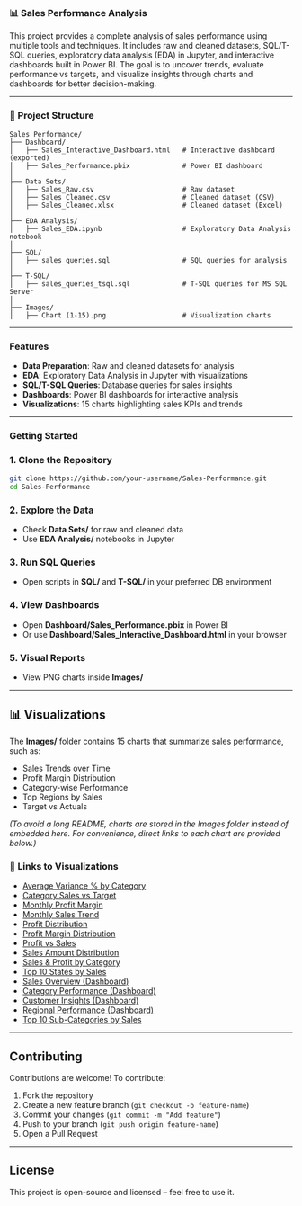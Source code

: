 ### 📊 Sales Performance Analysis  

This project provides a complete analysis of sales performance using multiple tools and techniques. It includes raw and cleaned datasets, SQL/T-SQL queries, exploratory data analysis (EDA) in Jupyter, and interactive dashboards built in Power BI. The goal is to uncover trends, evaluate performance vs targets, and visualize insights through charts and dashboards for better decision-making.  

---

### 📂 Project Structure  

```
Sales Performance/
├── Dashboard/
│   ├── Sales_Interactive_Dashboard.html   # Interactive dashboard (exported)
│   ├── Sales_Performance.pbix             # Power BI dashboard
│
├── Data Sets/
│   ├── Sales_Raw.csv                      # Raw dataset
│   ├── Sales_Cleaned.csv                  # Cleaned dataset (CSV)
│   ├── Sales_Cleaned.xlsx                 # Cleaned dataset (Excel)
│
├── EDA Analysis/
│   ├── Sales_EDA.ipynb                    # Exploratory Data Analysis notebook
│
├── SQL/
│   ├── sales_queries.sql                  # SQL queries for analysis
│
├── T-SQL/
│   ├── sales_queries_tsql.sql             # T-SQL queries for MS SQL Server
│
├── Images/
│   ├── Chart (1-15).png                   # Visualization charts
```

---

### Features  

- **Data Preparation**: Raw and cleaned datasets for analysis  
- **EDA**: Exploratory Data Analysis in Jupyter with visualizations  
- **SQL/T-SQL Queries**: Database queries for sales insights  
- **Dashboards**: Power BI dashboards for interactive analysis  
- **Visualizations**: 15 charts highlighting sales KPIs and trends  

---

### Getting Started  

### 1. Clone the Repository  
```bash
git clone https://github.com/your-username/Sales-Performance.git
cd Sales-Performance
```

### 2. Explore the Data  
- Check **Data Sets/** for raw and cleaned data  
- Use **EDA Analysis/** notebooks in Jupyter  

### 3. Run SQL Queries  
- Open scripts in **SQL/** and **T-SQL/** in your preferred DB environment  

### 4. View Dashboards  
- Open **Dashboard/Sales_Performance.pbix** in Power BI  
- Or use **Dashboard/Sales_Interactive_Dashboard.html** in your browser  

### 5. Visual Reports  
- View PNG charts inside **Images/**  

---

## 📊 Visualizations  

The **Images/** folder contains 15 charts that summarize sales performance, such as:  
- Sales Trends over Time  
- Profit Margin Distribution  
- Category-wise Performance  
- Top Regions by Sales  
- Target vs Actuals  

*(To avoid a long README, charts are stored in the Images folder instead of embedded here. For convenience, direct links to each chart are provided below.)*  

### 🔗 Links to Visualizations  
- [Average Variance % by Category](Images/Average%20Variance%20%25%20by%20Category.png)  
- [Category Sales vs Target](Images/Categort%20Slaes%20vs%20Target.png)  
- [Monthly Profit Margin](Images/Monthly%20Profit%20Margin.png)  
- [Monthly Sales Trend](Images/Monthly%20Sales%20Trend.png)  
- [Profit Distribution](Images/Profit%20Distribution.png)  
- [Profit Margin Distribution](Images/Profit%20Margin%20Distribution.png)  
- [Profit vs Sales](Images/Profit%20vs%20Sales.png)  
- [Sales Amount Distribution](Images/Sales%20Amount%20Distribution.png)  
- [Sales & Profit by Category](Images/Sales%26Profit%20by%20Category.png)  
- [Top 10 States by Sales](Images/Top%2010%20States%20by%20Sales.png)  
- [Sales Overview (Dashboard)](Images/Sales%20Overview.png)  
- [Category Performance (Dashboard)](Images/Category%20Performance.png)  
- [Customer Insights (Dashboard)](Images/Customer%20Insights.png)  
- [Regional Performance (Dashboard)](Images/Regional%20Performance.png)  
- [Top 10 Sub-Categories by Sales](Images/Top%2010%20Sub-Categories%20by%20Sales.png)   

---

## Contributing  

Contributions are welcome! To contribute:  

1. Fork the repository  
2. Create a new feature branch (`git checkout -b feature-name`)  
3. Commit your changes (`git commit -m "Add feature"`)  
4. Push to your branch (`git push origin feature-name`)  
5. Open a Pull Request  

---

## License
This project is open-source and licensed – feel free to use it.

